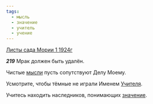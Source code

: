 ```yaml
---
tags:
  - мысль
  - значение
  - учитель
  - учение
---
```


[Листы сада Мории 1 1924г](https://127.0.0.1:4002/agni/1924)

___219___
Мрак должен быть удалён.   

Чистые [мысли](../../../tags/#мысль) пусть сопутствуют Делу Моему.   

Усмотрите, чтобы тёмные не играли Именем [Учителя](../../../tags/#учитель).   

Учитесь находить наследников, понимающих [значение](../../../tags/#значение).   

